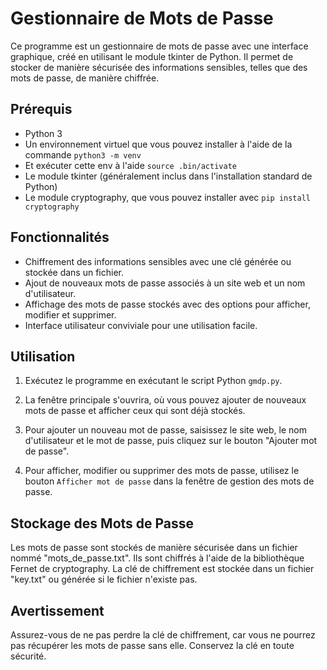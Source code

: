 # Gestionnaire de Mots de Passe 

Ce programme est un gestionnaire de mots de passe avec une interface graphique, créé en utilisant le module tkinter de Python. Il permet de stocker de manière sécurisée des informations sensibles, telles que des mots de passe, de manière chiffrée.

## Prérequis
- Python 3
- Un environnement virtuel que vous pouvez installer à l'aide de la commande `python3 -m venv`
- Et exécuter cette env à l'aide `source .bin/activate`
- Le module tkinter (généralement inclus dans l'installation standard de Python)
- Le module cryptography, que vous pouvez installer avec `pip install cryptography`

## Fonctionnalités

- Chiffrement des informations sensibles avec une clé générée ou stockée dans un fichier.
- Ajout de nouveaux mots de passe associés à un site web et un nom d'utilisateur.
- Affichage des mots de passe stockés avec des options pour afficher, modifier et supprimer.
- Interface utilisateur conviviale pour une utilisation facile.

## Utilisation

1. Exécutez le programme en exécutant le script Python `gmdp.py`.

2. La fenêtre principale s'ouvrira, où vous pouvez ajouter de nouveaux mots de passe et afficher ceux qui sont déjà stockés.

3. Pour ajouter un nouveau mot de passe, saisissez le site web, le nom d'utilisateur et le mot de passe, puis cliquez sur le bouton "Ajouter mot de passe".

4. Pour afficher, modifier ou supprimer des mots de passe, utilisez le bouton `Afficher mot de passe` dans la fenêtre de gestion des mots de passe.

## Stockage des Mots de Passe

Les mots de passe sont stockés de manière sécurisée dans un fichier nommé "mots_de_passe.txt". Ils sont chiffrés à l'aide de la bibliothèque Fernet de cryptography. La clé de chiffrement est stockée dans un fichier "key.txt" ou générée si le fichier n'existe pas.

## Avertissement

Assurez-vous de ne pas perdre la clé de chiffrement, car vous ne pourrez pas récupérer les mots de passe sans elle. Conservez la clé en toute sécurité.


